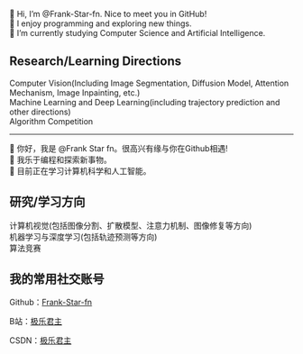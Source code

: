 <!-- [![stats](https://github-readme-stats.vercel.app/api?username=Frank-Star-fn&theme=merko)](https://github.com/anuraghazra/github-readme-stats) -->

👋 Hi, I’m @Frank-Star-fn. Nice to meet you in GitHub!
<br>
👀 I enjoy programming and exploring new things.
<br>
🌱 I’m currently studying Computer Science and Artificial Intelligence.

## Research/Learning Directions
Computer Vision(Including Image Segmentation, Diffusion Model, Attention Mechanism, Image Inpainting, etc.)
<br>
Machine Learning and Deep Learning(including trajectory prediction and other directions)
<br>
Algorithm Competition

<hr>

👋 你好，我是 @Frank Star fn。很高兴有缘与你在Github相遇!
<br>
👀 我乐于编程和探索新事物。
<br>
🌱 目前正在学习计算机科学和人工智能。

## 研究/学习方向
计算机视觉(包括图像分割、扩散模型、注意力机制、图像修复等方向)
<br>
机器学习与深度学习(包括轨迹预测等方向)
<br>
算法竞赛

## 我的常用社交账号

Github：[Frank-Star-fn](https://github.com/Frank-Star-fn)

B站：[极乐君主](https://space.bilibili.com/102536071)

CSDN：[极乐君主](https://blog.csdn.net/weixin_51937688)

<!---
Frank-Star-fn/Frank-Star-fn is a ✨ special ✨ repository because its `README.md` (this file) appears on your GitHub profile.
--->
